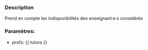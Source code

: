 ### Description
Prend en compte les indisponibilités des enseignant·e·s considérés

### Paramètres:
- profs: {{ tutors }}